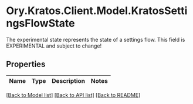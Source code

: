 # Ory.Kratos.Client.Model.KratosSettingsFlowState
The experimental state represents the state of a settings flow. This field is EXPERIMENTAL and subject to change!

## Properties

Name | Type | Description | Notes
------------ | ------------- | ------------- | -------------

[[Back to Model list]](../../README.md#documentation-for-models) [[Back to API list]](../../README.md#documentation-for-api-endpoints) [[Back to README]](../../README.md)


